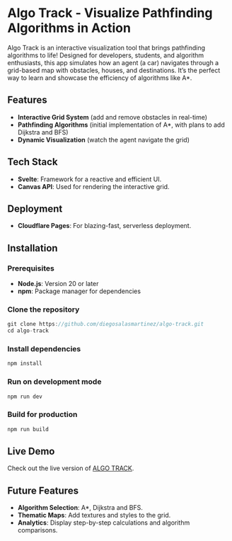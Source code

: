 # Algo Track - Visualize Pathfinding Algorithms in Action

Algo Track is an interactive visualization tool that brings pathfinding algorithms to life!
Designed for developers, students, and algorithm enthusiasts, this app simulates how an agent (a car) navigates through a grid-based map with obstacles, houses, and destinations.
It’s the perfect way to learn and showcase the efficiency of algorithms like A\*.

## Features

- **Interactive Grid System** (add and remove obstacles in real-time)
- **Pathfinding Algorithms** (initial implementation of A\*, with plans to add Dijkstra and BFS)
- **Dynamic Visualization** (watch the agent navigate the grid)

## Tech Stack

- **Svelte**: Framework for a reactive and efficient UI.
- **Canvas API**: Used for rendering the interactive grid.

## Deployment

- **Cloudflare Pages**: For blazing-fast, serverless deployment.

## Installation

### Prerequisites

- **Node.js**: Version 20 or later
- **npm**: Package manager for dependencies

### Clone the repository

```js
git clone https://github.com/diegosalasmartinez/algo-track.git
cd algo-track
```

### Install dependencies

```js
npm install
```

### Run on development mode

```js
npm run dev
```

### Build for production

```js
npm run build
```

## Live Demo

Check out the live version of [ALGO TRACK](https://algo-track.pages.dev/).

## Future Features

- **Algorithm Selection**: A\*, Dijkstra and BFS.
- **Thematic Maps**: Add textures and styles to the grid.
- **Analytics**: Display step-by-step calculations and algorithm comparisons.
